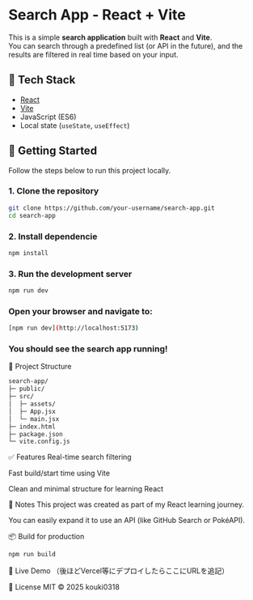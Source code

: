 # Search App - React + Vite

This is a simple **search application** built with **React** and **Vite**.  
You can search through a predefined list (or API in the future), and the results are filtered in real time based on your input.

## 🔧 Tech Stack

- [React](https://reactjs.org/)
- [Vite](https://vitejs.dev/)
- JavaScript (ES6)
- Local state (`useState`, `useEffect`)

## 🚀 Getting Started

Follow the steps below to run this project locally.

### 1. Clone the repository

```bash
git clone https://github.com/your-username/search-app.git
cd search-app
```
### 2. Install dependencie

```bash
npm install
```

### 3. Run the development server

```bash
npm run dev
```

### Open your browser and navigate to:

```bash
[npm run dev](http://localhost:5173)
```

### You should see the search app running!

📁 Project Structure

```bash
search-app/
├─ public/
├─ src/
│  ├─ assets/
│  ├─ App.jsx
│  └─ main.jsx
├─ index.html
├─ package.json
└─ vite.config.js
```

✅ Features
Real-time search filtering

Fast build/start time using Vite

Clean and minimal structure for learning React

📝 Notes
This project was created as part of my React learning journey.

You can easily expand it to use an API (like GitHub Search or PokéAPI).

📦 Build for production

```bash
npm run build
```

🔗 Live Demo
（後ほどVercel等にデプロイしたらここにURLを追記）

📄 License
MIT © 2025 kouki0318

